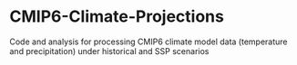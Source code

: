 # CMIP6-Climate-Projections
Code and analysis for processing CMIP6 climate model data (temperature and precipitation) under historical and SSP scenarios
